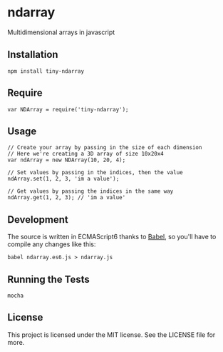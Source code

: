 # ndarray

Multidimensional arrays in javascript

## Installation

    npm install tiny-ndarray

## Require

    var NDArray = require('tiny-ndarray');

## Usage

    // Create your array by passing in the size of each dimension
    // Here we're creating a 3D array of size 10x20x4
    var ndArray = new NDArray(10, 20, 4);

    // Set values by passing in the indices, then the value
    ndArray.set(1, 2, 3, 'im a value');

    // Get values by passing the indices in the same way
    ndArray.get(1, 2, 3); // 'im a value'

## Development

The source is written in ECMAScript6 thanks to [Babel](https://babeljs.io/), so you'll have to compile any changes like this:

    babel ndarray.es6.js > ndarray.js

## Running the Tests

    mocha

## License

This project is licensed under the MIT license.  See the LICENSE file for more.
